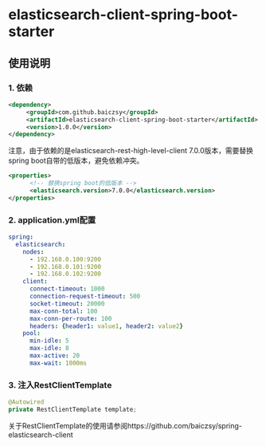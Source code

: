 # elasticsearch-client-spring-boot-starter
## 使用说明

### 1. 依赖

~~~xml
<dependency>
     <groupId>com.github.baiczsy</groupId>
     <artifactId>elasticsearch-client-spring-boot-starter</artifactId>
     <version>1.0.0</version>
</dependency>
~~~

注意，由于依赖的是elasticsearch-rest-high-level-client 7.0.0版本，需要替换spring boot自带的低版本，避免依赖冲突。

~~~xml
<properties>
      <!-- 替换spring boot的低版本 -->
      <elasticsearch.version>7.0.0</elasticsearch.version>
</properties>
~~~

### 2. application.yml配置

~~~yml
spring:
  elasticsearch:
    nodes:
      - 192.168.0.100:9200
      - 192.168.0.101:9200
      - 192.168.0.102:9200
    client:
      connect-timeout: 1000
      connection-request-timeout: 500
      socket-timeout: 20000
      max-conn-total: 100
      max-conn-per-route: 100 
      headers: {header1: value1, header2: value2}
    pool:
      min-idle: 5
      max-idle: 8
      max-active: 20
      max-wait: 1000ms
~~~

### 3. 注入RestClientTemplate

~~~java
@Autowired
private RestClientTemplate template;
~~~

关于RestClientTemplate的使用请参阅https://github.com/baiczsy/spring-elasticsearch-client
